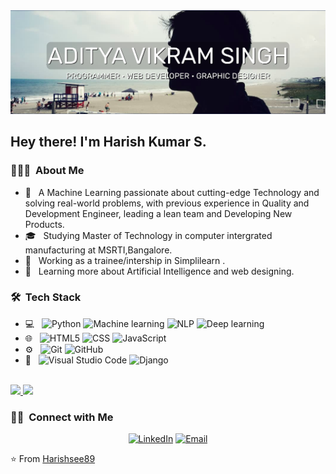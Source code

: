 <img src="https://raw.githubusercontent.com/AVS1508/AVS1508/master/assets/Aditya%20Vikram%20Singh%20Banner.png">

<h2> Hey there! I'm Harish Kumar S.</h2>

<h3> 👨🏻‍💻 &nbsp;About Me </h3>

- 🤔 &nbsp; A Machine Learning passionate about cutting-edge Technology and solving real-world
           problems, with previous experience in Quality and Development Engineer, leading a
           lean team and Developing New Products.
- 🎓 &nbsp; Studying Master of Technology in computer intergrated manufacturing at MSRTI,Bangalore.
- 💼 &nbsp; Working as a trainee/intership in Simplilearn .
- 🌱 &nbsp; Learning more about Artificial Intelligence and web designing.


<h3> 🛠 &nbsp;Tech Stack</h3>

- 💻 &nbsp;
  ![Python](https://img.shields.io/badge/-Python-333333?style=flat&logo=python)
  ![Machine learning](https://img.shields.io/badge/-ML-333333?style=flat&logo=ML)
  ![NLP](https://img.shields.io/badge/-NLP333333?style=flat&logo=NLP)
  ![Deep learning](https://img.shields.io/badge/-DL-333333?style=flat&logo=DL)
- 🌐 &nbsp;
  ![HTML5](https://img.shields.io/badge/-HTML5-333333?style=flat&logo=HTML5)
  ![CSS](https://img.shields.io/badge/-CSS-333333?style=flat&logo=CSS3&logoColor=1572B6)
  ![JavaScript](https://img.shields.io/badge/-JavaScript-333333?style=flat&logo=javascript)
- ⚙️ &nbsp;
  ![Git](https://img.shields.io/badge/-Git-333333?style=flat&logo=git)
  ![GitHub](https://img.shields.io/badge/-GitHub-333333?style=flat&logo=github)
- 🔧 &nbsp;
  ![Visual Studio Code](https://img.shields.io/badge/-Visual%20Studio%20Code-333333?style=flat&logo=visual-studio-code&logoColor=007ACC)
  ![Django](https://img.shields.io/badge/-Django-333333?style=flat&logo=django-ide&logoColor=2C2255)

<br/>

<a href="https://github.com/AVS1508">
  <img height="180em" src="https://github-readme-stats.vercel.app/api?username=AVS1508&theme=buefy&show_icons=true" />
  <img height="180em" src="https://github-readme-stats.vercel.app/api/top-langs/?username=AVS1508&theme=buefy&layout=compact" />
</a>

<br/>

<h3> 🤝🏻 &nbsp;Connect with Me </h3>

<p align="center">
<a href="https://www.linkedin.com/in/harish-kumar-s-a13a231bb/"><img alt="LinkedIn" src="https://img.shields.io/badge/LinkedIn-Harish%20Kumar%20S-blue?style=flat-square&logo=linkedin"></a>
<a href="mailto:harisharpi012020@gmail.com"><img alt="Email" src="https://img.shields.io/badge/Email-harisharpi012020@gmail.com-blue?style=flat-square&logo=gmail"></a>
</p>

⭐️ From [Harishsee89](https://github.com/Harishsee89)
